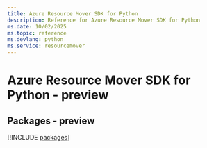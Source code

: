 ```yaml
---
title: Azure Resource Mover SDK for Python
description: Reference for Azure Resource Mover SDK for Python
ms.date: 10/02/2025
ms.topic: reference
ms.devlang: python
ms.service: resourcemover
---
```

# Azure Resource Mover SDK for Python - preview
## Packages - preview
[!INCLUDE [packages](resource-mover-index.md)]